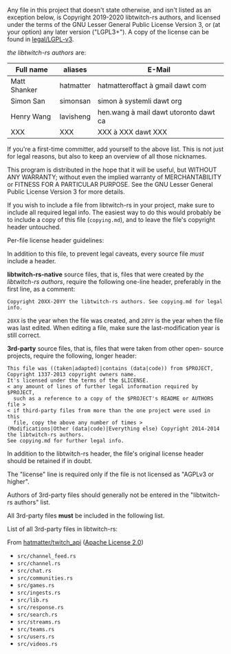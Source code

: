 Any file in this project that doesn't state otherwise, and isn't listed as an
exception below, is Copyright 2019-2020 libtwitch-rs authors, and licensed
under the terms of the GNU Lesser General Public License Version 3, or
(at your option) any later version ("LGPL3+").
A copy of the license can be found in [legal/LGPL-v3](/legal/LGPL-v3).

_the libtwitch-rs authors_ are:

| Full name                   | aliases                     | E-Mail                                            |
|-----------------------------|-----------------------------|---------------------------------------------------|
| Matt Shanker                | hatmatter                   | hatmatteroffact à gmail dawt com                  |
| Simon San                   | simonsan                    | simon à systemli dawt org                         |
| Henry Wang                  | lavisheng                   | hen.wang à mail dawt utoronto dawt ca             |
| XXX                         | XXX                         | XXX à XXX dawt XXX                                |


If you're a first-time committer, add yourself to the above list. This is not
just for legal reasons, but also to keep an overview of all those nicknames.

This program is distributed in the hope that it will be useful,
but WITHOUT ANY WARRANTY; without even the implied warranty of
MERCHANTABILITY or FITNESS FOR A PARTICULAR PURPOSE.  See the
GNU Lesser General Public License Version 3 for more details.

If you wish to include a file from libtwitch-rs in your project, make sure to
include all required legal info. The easiest way to do this would probably
be to include a copy of this file (`copying.md`), and to leave the file's
copyright header untouched.

Per-file license header guidelines:

In addition to this file, to prevent legal caveats, every source file *must*
include a header.

**libtwitch-rs-native** source files, that is, files that were created by
_the libtwitch-rs authors_, require the following one-line header, preferably in
the first line, as a comment:

    Copyright 20XX-20YY the libtwitch-rs authors. See copying.md for legal info.

`20XX` is the year when the file was created, and `20YY` is the year when the
file was last edited. When editing a file, make sure the last-modification year
is still correct.

**3rd-party** source files, that is, files that were taken from other open-
source projects, require the following, longer header:

    This file was ((taken|adapted)|contains (data|code)) from $PROJECT,
    Copyright 1337-2013 copyright owners name.
    It's licensed under the terms of the $LICENSE.
    < any amount of lines of further legal information required by $PROJECT,
      such as a reference to a copy of the $PROJECT's README or AUTHORS file >
    < if third-party files from more than the one project were used in this
      file, copy the above any number of times >
    (Modifications|Other (data|code)|Everything else) Copyright 2014-2014 the libtwitch-rs authors.
    See copying.md for further legal info.

In addition to the libtwitch-rs header, the file's original license header should
be retained if in doubt.

The "license" line is required only if the file is not licensed as
"AGPLv3 or higher".

Authors of 3rd-party files should generally not be entered in the
"libtwitch-rs authors" list.

All 3rd-party files **must** be included in the following list.

List of all 3rd-party files in libtwitch-rs:

From [hatmatter/twitch_api](https://github.com/hatmatter/twitch_api) ([Apache License 2.0](/legal/Apache-v2))

 - `src/channel_feed.rs`
 - `src/channel.rs`
 - `src/chat.rs`
 - `src/communities.rs`
 - `src/games.rs`
 - `src/ingests.rs`
 - `src/lib.rs`
 - `src/response.rs`
 - `src/search.rs`
 - `src/streams.rs`
 - `src/teams.rs`
 - `src/users.rs`
 - `src/videos.rs`
